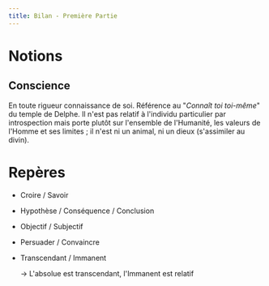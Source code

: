 ```yaml
---
title: Bilan - Première Partie
---
```


# Notions
## Conscience
En toute rigueur connaissance de soi. Référence au "*Connaît toi toi-même*" du temple de Delphe.
Il n'est pas relatif à l'individu particulier par introspection mais porte plutôt sur l'ensemble de l'Humanité,
les valeurs de l'Homme et ses limites ; il n'est ni un animal, ni un dieux (s'assimiler au divin).

# Repères
 - Croire / Savoir
 - Hypothèse / Conséquence / Conclusion
 - Objectif / Subjectif
 - Persuader / Convaincre
 - Transcendant / Immanent

   -> L'absolue est transcendant, l'Immanent est relatif